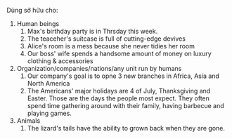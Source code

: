 Dùng sở hữu cho:
1. Human beings
	1. Max's birthday party is in Thrsday this week.
	2. The teaceher's suitcase is full of cutting-edge devives
	3. Alice's room is a mess because she never tidies her room
	4. Our boss' wife spends a handsome amount of money on luxury clothing & accessories
2. Organization/companies/nations/any unit run by humans
	1. Our company's goal is to opne 3 new branches in Africa, Asia and North America
	2. The Americans' major holidays are 4 of July, Thanksgiving and Easter. Those are the days the people most expect. They often spend time gathering around with their family, having barbecue and playing games.
3. Animals
	1. The lizard's tails have the ability to grown back when they are gone.